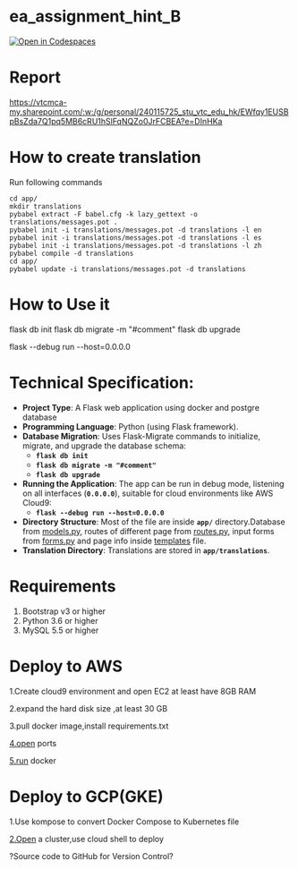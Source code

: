 # ea_assignment_hint_B
[![Open in Codespaces](https://classroom.github.com/assets/launch-codespace-2972f46106e565e64193e422d61a12cf1da4916b45550586e14ef0a7c637dd04.svg)](https://classroom.github.com/open-in-codespaces?assignment_repo_id=19179273)

# Report
https://vtcmca-my.sharepoint.com/:w:/g/personal/240115725_stu_vtc_edu_hk/EWfqy1EUSBpBsZda7Q1pq5MB6cRU1hSlFqNQZo0JrFCBEA?e=DInHKa

# How to create translation
Run following commands
```
cd app/
mkdir translations
pybabel extract -F babel.cfg -k lazy_gettext -o translations/messages.pot .
pybabel init -i translations/messages.pot -d translations -l en
pybabel init -i translations/messages.pot -d translations -l es
pybabel init -i translations/messages.pot -d translations -l zh
pybabel compile -d translations
cd app/
pybabel update -i translations/messages.pot -d translations
```

# How to Use it
flask db init 
flask db migrate -m "#comment"
flask db upgrade

flask --debug run --host=0.0.0.0


# Technical Specification:

- **Project Type**: A Flask web application using docker and postgre database
- **Programming Language**: Python (using Flask framework).
- **Database Migration**: Uses Flask-Migrate commands to initialize, migrate, and upgrade the database schema:
    - **`flask db init`**
    - **`flask db migrate -m "#comment"`**
    - **`flask db upgrade`**
- **Running the Application**: The app can be run in debug mode, listening on all interfaces (**`0.0.0.0`**), suitable for cloud environments like AWS Cloud9:
    - **`flask --debug run --host=0.0.0.0`**
- **Directory Structure**: Most of the file are inside **`app/`** directory.Database from [models.py](https://github.com/RW0NG722/ea_assignment_hint_B/blob/main/app/models.py), routes of different page from [routes.py](https://github.com/RW0NG722/ea_assignment_hint_B/blob/main/app/routes.py), input forms from [forms.py](https://github.com/RW0NG722/ea_assignment_hint_B/blob/main/app/forms.py) and page info inside [templates](https://github.com/RW0NG722/ea_assignment_hint_B/tree/main/app/templates) file.
- **Translation Directory**: Translations are stored in **`app/translations`**.

# Requirements

1. Bootstrap v3 or higher
2. Python 3.6 or higher
3. MySQL 5.5 or higher

# Deploy to AWS

1.Create cloud9 environment and open EC2 at least have 8GB RAM

2.expand the hard disk size ,at least 30 GB

3.pull docker image,install requirements.txt

[4.open](http://4.open) ports

[5.run](http://5.run) docker

# Deploy to GCP(GKE)

1.Use kompose to convert Docker Compose to Kubernetes file

[2.Open](http://2.Open) a cluster,use cloud shell to deploy 

?Source code to GitHub for Version Control?

